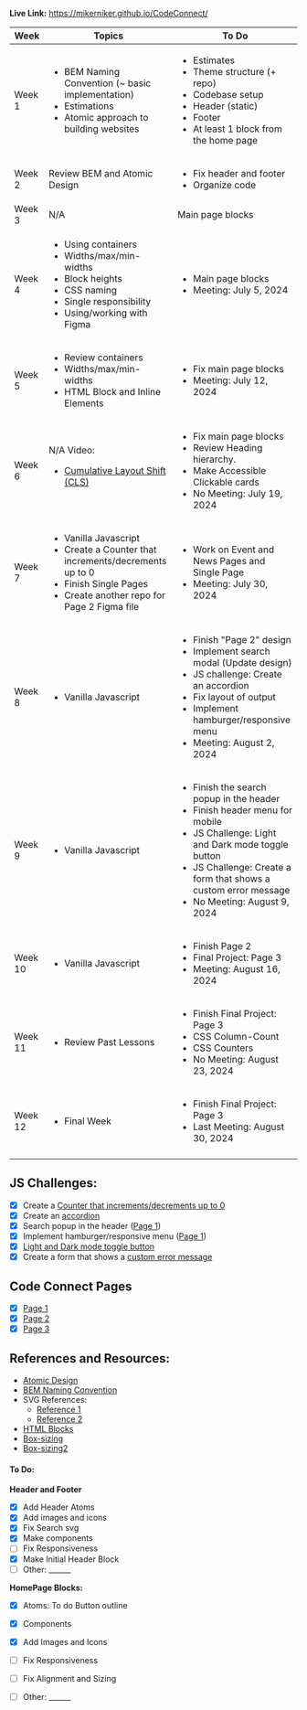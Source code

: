 **Live Link:**
https://mikerniker.github.io/CodeConnect/


| **Week** | **Topics**                                                                                                                  | **To Do**                                                                                                                  |
|----------|-----------------------------------------------------------------------------------------------------------------------------|----------------------------------------------------------------------------------------------------------------------------|
| Week 1   | <ul><li>BEM Naming Convention (~ basic implementation)</li><li>Estimations</li><li>Atomic approach to building websites</li></ul> | <ul><li>Estimates</li><li>Theme structure (+ repo)</li><li>Codebase setup</li><li>Header (static)</li><li>Footer</li><li>At least 1 block from the home page</li></ul>   |
| Week 2   | Review BEM and Atomic Design | <ul><li>Fix header and footer</li><li>Organize code</li></ul>  |
| Week 3   | N/A  | Main page blocks |
| Week 4   | <ul><li>Using containers</li><li>Widths/max/min-widths</li><li>Block heights</li><li>CSS naming</li><li>Single responsibility</li><li>Using/working with Figma</li></ul> | <ul><li>Main page blocks</li><li>Meeting: July 5, 2024</li></ul>                                                                                 |
| Week 5   | <ul><li>Review containers</li><li>Widths/max/min-widths</li><li>HTML Block and Inline Elements</li></ul> | <ul><li>Fix main page blocks</li><li>Meeting: July 12, 2024</li></ul>                                                                                |
| Week 6   | N/A Video: <ul><li><a href="https://web.dev/articles/cls">Cumulative Layout Shift (CLS)</a></li></ul>   | <ul><li>Fix main page blocks</li><li>Review Heading hierarchy.</li><li>Make Accessible Clickable cards</li><li>No Meeting: July 19, 2024</li></ul> |
| Week 7   | <ul><li>Vanilla Javascript</li><li>Create a Counter that increments/decrements up to 0</li><li>Finish Single Pages</li><li>Create another repo for Page 2 Figma file</li></ul> | <ul><li>Work on Event and News Pages and Single Page</li><li>Meeting: July 30, 2024</li></ul> |
| Week 8   | <ul><li>Vanilla Javascript</li></ul> | <ul><li>Finish "Page 2" design</li><li>Implement search modal (Update design)</li><li>JS challenge: Create an accordion</li><li>Fix layout of output</li><li>Implement hamburger/responsive menu</li><li>Meeting: August 2, 2024</li></ul>   |
| Week 9   | <ul><li>Vanilla Javascript</li></ul> | <ul><li>Finish the search popup in the header</li><li>Finish header menu for mobile</li><li>JS Challenge: Light and Dark mode toggle button</li><li>JS Challenge: Create a form that shows a custom error message</li><li>No Meeting: August 9, 2024</li></ul> |
| Week 10   | <ul><li>Vanilla Javascript</li></ul> | <ul><li>Finish Page 2</li><li>Final Project: Page 3</li><li>Meeting: August 16, 2024</li></ul> |
| Week 11   | <ul><li>Review Past Lessons</li></ul> | <ul><li>Finish Final Project: Page 3</li><li>CSS  Column-Count</li><li>CSS Counters</li><li>No Meeting: August 23, 2024</li></ul> |
| Week 12   | <ul><li>Final Week</li></ul> | <ul><li>Finish Final Project: Page 3</li><li>Last Meeting: August 30, 2024</li></ul> |
|          |                                                                                                                             |                                                                                                                            |

## JS Challenges:
- [x] Create a [Counter that increments/decrements up to 0](https://codepen.io/mikerniker/pen/oNrBEzK)
- [x] Create an [accordion](https://codepen.io/mikerniker/pen/YzoVzqq)
- [x] Search popup in the header ([Page 1](https://mikerniker.github.io/CodeConnect/))
- [x] Implement hamburger/responsive menu ([Page 1](https://mikerniker.github.io/CodeConnect/))
- [x] [Light and Dark mode toggle button](https://codepen.io/mikerniker/pen/GRbMmxw)
- [x] Create a form that shows a [custom error message](https://codepen.io/mikerniker/pen/vYqWoWN)

## Code Connect Pages
- [x] [Page 1](https://mikerniker.github.io/CodeConnect/)
- [x] [Page 2](https://mikerniker.github.io/CodeConnect_P2/)
- [x] [Page 3](https://mikerniker.github.io/CodeConnect_P3/)

## References and Resources:
- [Atomic Design](https://atomicdesign.bradfrost.com/chapter-2/)
- [BEM Naming Convention](https://getbem.com/naming/)
- SVG References: 
  - [Reference 1](https://stackoverflow.com/questions/18580389/svg-transparent-background-web)
  - [Reference 2](https://stackoverflow.com/questions/24933430/img-src-svg-changing-the-styles-with-css)
- [HTML Blocks](https://www.w3schools.com/html/html_blocks.asp)
- [Box-sizing](https://codepen.io/pableoh/pen/oNrXxOK)
- [Box-sizing2](https://www.w3schools.com/cssref/css3_pr_box-sizing.php)

#### To Do:
**Header and Footer**
- [x] Add Header Atoms
- [x] Add images and icons
- [x] Fix Search svg
- [x] Make components
- [ ] Fix Responsiveness
- [x] Make Initial Header Block 
- [ ] Other: ______

**HomePage Blocks:**
- [x] Atoms: To do Button outline
- [x] Components 
- [x] Add Images and Icons
- [ ] Fix Responsiveness
- [ ] Fix Alignment and Sizing
- [ ] Other: ______



